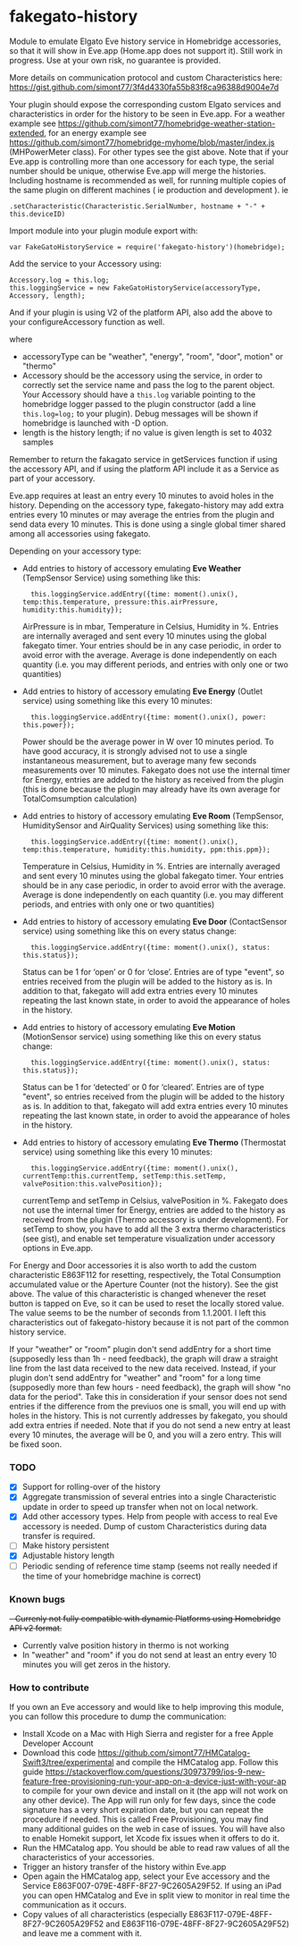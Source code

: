# fakegato-history
Module to emulate Elgato Eve history service in Homebridge accessories, so that it will show in Eve.app (Home.app does not support it). Still work in progress. Use at your own risk, no guarantee is provided.

More details on communication protocol and custom Characteristics here: https://gist.github.com/simont77/3f4d4330fa55b83f8ca96388d9004e7d

Your plugin should expose the corresponding custom Elgato services and characteristics in order for the history to be seen in Eve.app. For a weather example see https://github.com/simont77/homebridge-weather-station-extended, for an energy example see https://github.com/simont77/homebridge-myhome/blob/master/index.js (MHPowerMeter class). For other types see the gist above.
Note that if your Eve.app is controlling more than one accessory for each type, the serial number should be unique, otherwise Eve.app will merge the histories.  Including hostname is recommended as well, for running multiple copies of the same plugin on different machines ( ie production and development ).  ie

    .setCharacteristic(Characteristic.SerialNumber, hostname + "-" + this.deviceID)

Import module into your plugin module export with:

    var FakeGatoHistoryService = require('fakegato-history')(homebridge);

Add the service to your Accessory using:

    Accessory.log = this.log;
    this.loggingService = new FakeGatoHistoryService(accessoryType, Accessory, length);

And if your plugin is using V2 of the platform API, also add the above to your configureAccessory function as well.

where

- accessoryType can be "weather", "energy", "room", "door", motion" or "thermo"
- Accessory should be the accessory using the service, in order to correctly set the service name and pass the log to the parent object. Your Accessory should have a `this.log` variable pointing to the homebridge logger passed to the plugin constructor (add a line `this.log=log;` to your plugin). Debug messages will be shown if homebridge is launched with -D option.
- length is the history length; if no value is given length is set to 4032 samples

Remember to return the fakagato service in getServices function if using the accessory API, and if using the platform API include it as a Service as part of your accessory.

Eve.app requires at least an entry every 10 minutes to avoid holes in the history. Depending on the accessory type, fakegato-history may add extra entries every 10 minutes or may average the entries from the plugin and send data every 10 minutes. This is done using a single global timer shared among all accessories using fakegato.

Depending on your accessory type:

* Add entries to history of accessory emulating **Eve Weather** (TempSensor Service) using something like this:

		this.loggingService.addEntry({time: moment().unix(), temp:this.temperature, pressure:this.airPressure, humidity:this.humidity});

	AirPressure is in mbar, Temperature in Celsius, Humidity in %. Entries are internally averaged and sent every 10 minutes using the global fakegato timer. Your entries should be in any case periodic, in order to avoid error with the average. Average is done independently on each quantity (i.e. you may different periods, and entries with only one or two quantities)

* Add entries to history of accessory emulating **Eve Energy** (Outlet service) using something like this every 10 minutes:

		this.loggingService.addEntry({time: moment().unix(), power: this.power});

	Power should be the average power in W over 10 minutes period. To have good accuracy, it is strongly advised not to use a single instantaneous measurement, but to average many few seconds measurements over 10 minutes. Fakegato does not use the internal timer for Energy, entries are added to the history as received from the plugin (this is done because the plugin may already have its own average for TotalComsumption calculation)

* Add entries to history of accessory emulating **Eve Room** (TempSensor, HumiditySensor and AirQuality Services) using something like this:

		this.loggingService.addEntry({time: moment().unix(), temp:this.temperature, humidity:this.humidity, ppm:this.ppm});

	Temperature in Celsius, Humidity in %. Entries are internally averaged and sent every 10 minutes using the global fakegato timer. Your entries should be in any case periodic, in order to avoid error with the average. Average is done independently on each quantity (i.e. you may different periods, and entries with only one or two quantities)

* Add entries to history of accessory emulating **Eve Door** (ContactSensor service) using something like this on every status change:

		this.loggingService.addEntry({time: moment().unix(), status: this.status});

	Status can be 1 for ‘open’ or 0 for ‘close’. Entries are of type "event", so entries received from the plugin will be added to the history as is. In addition to that, fakegato will add extra entries every 10 minutes repeating the last known state, in order to avoid the appearance of holes in the history.

* Add entries to history of accessory emulating **Eve Motion** (MotionSensor service) using something like this on every status change:

		this.loggingService.addEntry({time: moment().unix(), status: this.status});

	Status can be 1 for ‘detected’ or 0 for ‘cleared’. Entries are of type "event", so entries received from the plugin will be added to the history as is. In addition to that, fakegato will add extra entries every 10 minutes repeating the last known state, in order to avoid the appearance of holes in the history.

* Add entries to history of accessory emulating **Eve Thermo** (Thermostat service) using something like this every 10 minutes:

		this.loggingService.addEntry({time: moment().unix(), currentTemp:this.currentTemp, setTemp:this.setTemp, valvePosition:this.valvePosition});

	currentTemp and setTemp in Celsius, valvePosition in %. Fakegato does not use the internal timer for Energy, entries are added to the history as received from the plugin (Thermo accessory is under development). For setTemp to show, you have to add all the 3 extra thermo characteristics (see gist), and enable set temperature visualization under accessory options in Eve.app.

For Energy and Door accessories it is also worth to add the custom characteristic E863F112 for resetting, respectively, the Total Consumption accumulated value or the Aperture Counter (not the history). See the gist above. The value of this characteristic is changed whenever the reset button is tapped on Eve, so it can be used to reset the locally stored value. The value seems to be the number of seconds from 1.1.2001. I left this characteristics out of fakegato-history because it is not part of the common  history service.

If your "weather" or "room" plugin don't send addEntry for a short time (supposedly less than 1h - need feedback), the graph will draw a straight line from the last data received to the new data received. Instead, if your plugin don't send addEntry for "weather" and "room" for a long time (supposedly more than few hours - need feedback), the graph will show "no data for the period". Take this in consideration if your sensor does not send entries if the difference from the previuos one is small, you will end up with holes in the history. This is not currently addresses by fakegato, you should add extra entries if needed. Note that if you do not send a new entry at least every 10 minutes, the average will be 0, and you will a zero entry. This will be fixed soon.

### TODO

- [x] Support for rolling-over of the history
- [x] Aggregate transmission of several entries into a single Characteristic update in order to speed up transfer when not on local network.
- [x] Add other accessory types. Help from people with access to real Eve accessory is needed. Dump of custom Characteristics during data transfer is required.
- [ ] Make history persistent
- [x] Adjustable history length
- [ ] Periodic sending of reference time stamp (seems not really needed if the time of your homebridge machine is correct)

### Known bugs
~~- Currenly not fully compatible with dynamic Platforms using Homebridge API v2 format.~~
- Currently valve position history in thermo is not working
- In "weather" and "room" if you do not send at least an entry every 10 minutes you will get zeros in the history.

### How to contribute

If you own an Eve accessory and would like to help improving this module, you can follow this procedure to dump the communication:

- Install Xcode on a Mac with High Sierra and register for a free Apple Developer Account
- Download this code https://github.com/simont77/HMCatalog-Swift3/tree/experimental and compile the HMCatalog app. Follow this guide https://stackoverflow.com/questions/30973799/ios-9-new-feature-free-provisioning-run-your-app-on-a-device-just-with-your-ap to compile for your own device and install on it (the app will not work on any other device). The App will run only for few days, since the code signature has a very short expiration date, but you can repeat the procedure if needed. This is called Free Provisioning, you may find many additional guides on the web in case of issues. You will have also to enable Homekit support, let Xcode fix issues when it offers to do it.
- Run the HMCatalog app. You should be able to read raw values of all the characteristics of your accessories.
- Trigger an history transfer of the history within Eve.app
- Open again the HMCatalog app, select your Eve accessory and the Service E863F007-079E-48FF-8F27-9C2605A29F52. If using an iPad you can open HMCatalog and Eve in split view to monitor in real time the communication as it occurs.
- Copy values of all characteristics (especially E863F117-079E-48FF-8F27-9C2605A29F52 and E863F116-079E-48FF-8F27-9C2605A29F52) and leave me a comment with it.
